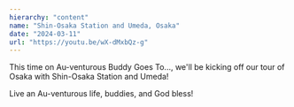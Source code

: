 ```yaml
---
hierarchy: "content"
name: "Shin-Osaka Station and Umeda, Osaka"
date: "2024-03-11"
url: "https://youtu.be/wX-dMxbQz-g"
---
```


This time on Au-venturous Buddy Goes To..., we'll be kicking off our tour of Osaka with Shin-Osaka Station and Umeda!

Live an Au-venturous life, buddies, and God bless!